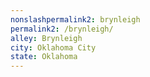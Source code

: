 ```yaml
---
﻿nonslashpermalink2: brynleigh
permalink2: /brynleigh/
alley: Brynleigh
city: Oklahoma City
state: Oklahoma
---
```

